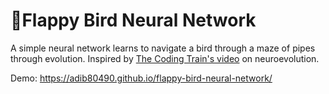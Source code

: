 # 🐥Flappy Bird Neural Network

A simple neural network learns to navigate a bird through a maze of pipes through evolution.
Inspired by [The Coding Train's video](https://www.youtube.com/watch?v=c6y21FkaUqw) on neuroevolution.

Demo: https://adib80490.github.io/flappy-bird-neural-network/
